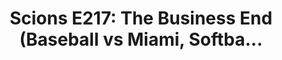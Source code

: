 ---
layout: post
title: "Scions E217: The Business End (Baseball vs Miami, Softba..."
description: "Yes I know I’ve used this title before — but it still..."
permalink: https://www.fromtherumbleseat.com/2024/4/30/24145055/scions-e217-the-business-end-georgia-tech-athletics-ncaa-tennis-draft-transfer-portal
---
